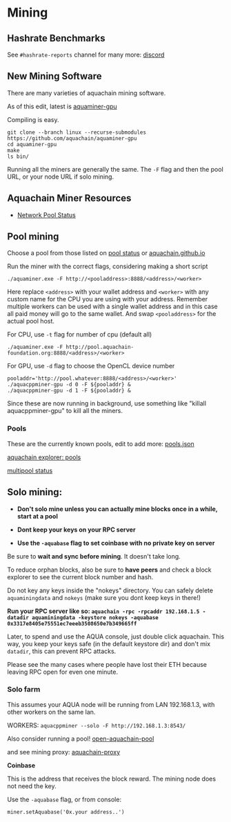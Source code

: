 # Mining

## Hashrate Benchmarks

See `#hashrate-reports` channel for many more: [discord](https://discord.com/invite/J7jBhZf)

## New Mining Software

There are many varieties of aquachain mining software.

As of this edit, latest is [aquaminer-gpu](https://github.com/aquachain/aquaminer-gpu)

Compiling is easy.

```
git clone --branch linux --recurse-submodules https://github.com/aquachain/aquaminer-gpu
cd aquaminer-gpu
make
ls bin/
```

Running all the miners are generally the same. The `-F` flag and then the pool URL, or your node URL if solo mining.

## Aquachain Miner Resources

- [Network Pool Status](https://aquacha.in/status/miners)

## Pool mining

Choose a pool from those listed on [pool status](https://aquacha.in/status/miners) or [aquachain.github.io](https://aquachain.github.io/explorer/#/pool)

Run the miner with the correct flags, considering making a short script

`./aquaminer.exe -F http://<pooladdress>:8888/<address>/<worker>`

Here replace `<address>` with your wallet address and `<worker>` with any custom name for the CPU you are using with your address. Remember multiple workers can be used with a single wallet address and in this case all paid money will go to the same wallet. And swap `<pooladdress>` for the actual pool host.

For CPU, use `-t` flag for number of cpu (default all)

`./aquaminer.exe -F http://pool.aquachain-foundation.org:8888/<address>/<worker>`

For GPU, use `-d` flag to choose the OpenCL device number
  ```
  pooladdr='http://pool.whatever:8888/<address>/<worker>'
  ./aquacppminer-gpu -d 0 -F ${pooladdr} &
  ./aquacppminer-gpu -d 1 -F ${pooladdr} &
  ```
Since these are now running in background, use something like "killall aquacppminer-gpu" to kill all the miners.

### Pools

These are the currently known pools, edit to add more: [pools.json](https://github.com/aquachain/aquachain.github.io/blob/master/pools.json)

[aquachain explorer: pools](https://aquachain.github.io/explorer/#/pool)

[multipool status](https://info.aquacha.in/status/miners)

## Solo mining:

- **Don't solo mine unless you can actually mine blocks once in a while, start at a pool**

- **Dont keep your keys on your RPC server**

- **Use the `-aquabase` flag to set coinbase with no private key on server**

Be sure to **wait and sync before mining**. It doesn't take long.

To reduce orphan blocks, also be sure to **have peers** and check a block explorer to see the current block number and hash.

Do not key any keys inside the "nokeys" directory. You can safely delete `aquaminingdata` and `nokeys` (make sure you dont keep keys in there!)

**Run your RPC server like so: `aquachain -rpc -rpcaddr 192.168.1.5 -datadir aquaminingdata -keystore nokeys -aquabase 0x3317e8405e75551ec7eeeb3508650e7b349665ff`**

Later, to spend and use the AQUA console, just double click aquachain. This way, you keep your keys safe (in the default keystore dir) and don't mix `datadir`, this can prevent RPC attacks.

Please see the many cases where people have lost their ETH because leaving RPC open for even one minute.

### Solo farm

This assumes your AQUA node will be running from LAN 192.168.1.3, with other workers on the same lan.

WORKERS: `aquacppminer --solo -F http://192.168.1.3:8543/`

Also consider running a pool! [open-aquachain-pool](https://github.com/aquachain/open-aquachain-pool/blob/master/docs/TUTORIAL.md)

and see mining proxy: [aquachain-proxy](https://github.com/rplant8/aquachain-proxy)

**Coinbase**

This is the address that receives the block reward. The mining node does not need the key.

Use the `-aquabase` flag, or from console:

```
miner.setAquabase('0x.your address..')
```

